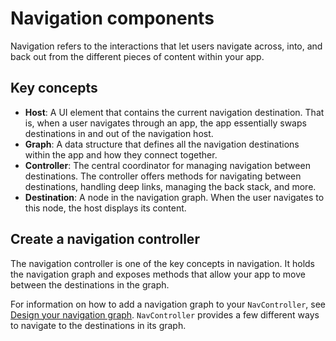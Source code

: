 # Navigation components
Navigation refers to the interactions that let users navigate across, into, and back out from the different pieces of content within your app.


## Key concepts

 - **Host**: A UI element that contains the current navigation destination. That is, when a user navigates through an app, the app essentially swaps destinations in and out of the navigation host.
 - **Graph**: A data structure that defines all the navigation destinations within the app and how they connect together.
 - **Controller**: The central coordinator for managing navigation between destinations. The controller offers methods for navigating between destinations, handling deep links, managing the back stack, and more.
 - **Destination**: A node in the navigation graph. When the user navigates to this node, the host displays its content.


## Create a navigation controller
The navigation controller is one of the  key concepts in navigation. It holds the navigation graph and exposes methods that allow your app to move between the destinations in the graph.

For information on how to add a navigation graph to your  `NavController`, see  [Design your navigation graph](https://developer.android.com/guide/navigation/design).  `NavController`  provides a few different ways to navigate to the destinations in its graph. 
